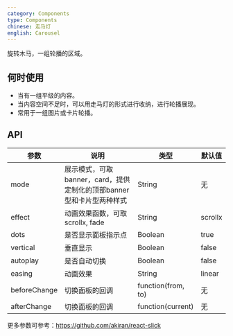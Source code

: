 ```yaml
---
category: Components
type: Components
chinese: 走马灯
english: Carousel
---
```


旋转木马，一组轮播的区域。

## 何时使用

- 当有一组平级的内容。
- 当内容空间不足时，可以用走马灯的形式进行收纳，进行轮播展现。
- 常用于一组图片或卡片轮播。

## API

| 参数             | 说明                                         | 类型     | 默认值                          |
|------------------|----------------------------------------------|----------|---------------------------------|
| mode | 展示模式，可取banner，card，提供定制化的顶部banner型和卡片型两种样式 | String | 无 |
| effect           | 动画效果函数，可取 scrollx, fade | String | scrollx |
| dots | 是否显示面板指示点 | Boolean   | true |
| vertical | 垂直显示 | Boolean   | false |
| autoplay | 是否自动切换 | Boolean   | false |
| easing | 动画效果 | String   | linear |
| beforeChange      | 切换面板的回调                              | function(from, to) | 无
| afterChange       | 切换面板的回调                              | function(current)  | 无

更多参数可参考：https://github.com/akiran/react-slick

<style>
.demo-preview-wrapper .demo-preview-scroller * {
    box-sizing: border-box;
}
.am-carousel .slick-slide {
  text-align: center;
  height: 120px;
  line-height: 120px;
  background: #71B5DE;
  color: #fff;
  overflow: hidden;
}
.variable-width .slick-slide p, h3 {
  background: #71B5DE;
  color: #fff;
  text-align: center;
}
.variable-width .slick-slide p {
  height: 352px;
  margin: 0px 10px;
  line-height: 352px;
}
h3 {
  height: 120px;
}
#components-carousel-demo-vertical .am-carousel {
  margin-right: 35px;
}
</style>
